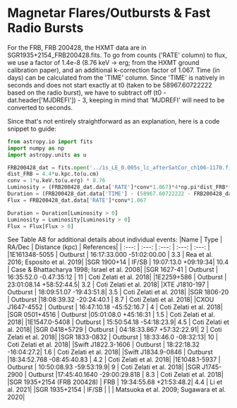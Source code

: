 # Magnetar Flares/Outbursts & Fast Radio Bursts

For the FRB, FRB 200428, the HXMT data are in SGR1935+2154_FRB200428.fits. To go from counts ('RATE' column) to flux, we use a factor of 1.4e-8 (8.76 keV -> erg; from the HXMT ground calibration paper), and an additional k-correction factor of 1.067. Time (in days) can be calculated from the 'TIME' column. Since 'TIME' is natively in seconds and does not start exactly at t0 (taken to be 58967.60722222 based on the radio burst), we have to subtract off (t0 - dat.header['MJDREFI']) - 3, keeping in mind that 'MJDREFI' will need to be converted to seconds.

Since that's not entirely straightforward as an explanation, here is a code snippet to guide:

```python
from astropy.io import fits
import numpy as np
import astropy.units as u

FRB200428_dat = fits.open('../1s_LE_0.005s_lc_afterSatCor_ch106-1170.fits')[1]
dist_FRB = 4.4*u.kpc.to(u.cm)
conv = 1*u.keV.to(u.erg) * 8.76
Luminosity = (FRB200428_dat.data['RATE']*conv*1.067)*4*np.pi*dist_FRB**2
Duration = (FRB200428_dat.data['TIME'] - (58967.60722222 - FRB200428_dat.header['MJDREFI'])*u.d.to(u.s) - 3)*u.s.to(u.d)
Flux = FRB200428_dat.data['RATE']*conv*1.067

Duration = Duration[Luminosity > 0]
Luminosity = Luminosity[Luminosity > 0]
Flux = Flux[Flux > 0]
```


See Table A8 for additional details about individual events:
|Name | Type | RA/Dec | Distance (kpc) | References|
| :---: | :---: | :---: | :---: | :---: |
|1E161348-5055 | Outburst | 16:17:33.000 -51:02:00.00 | 3.3 | Rea et al. 2016; Esposito et al. 2019|
|SGR 1900+14 | IF/SB | 19:07:13.0 +09:19:34| 10.4 | Case & Bhattacharya 1998; Israel et al. 2008|
|SGR 1627-41 | Outburst | 16:35:52.0 -0.47:35:12 | 11 | Coti Zelati et al. 2018|
|1E2259+586 | Outburst | 23:01:08.14 +58:52:44.5| 3.2 | Coti Zelati et al. 2018|
|XTE J1810-197 | Outburst | 18:09:51.07 -19:43:51.8| 3.5 | Coti Zelati et al. 2018|
|SGR 1806-20 | Outburst |18:08:39.32 -20:24:40.1 | 8.7 | Coti Zelati et al. 2018|
|CXOU J1647-4552 | Outburst | 16:47:10.18 -45:52:16.7 | 4 | Coti Zelati et al. 2018|
|SGR 0501+4516 | Outburst |05:01:08.0 +45:16:31 | 1.5 | Coti Zelati et al. 2018|
|1E1547.0-5408 | Outburst | 15:50:54.18 -54:18:23.9| 4.5 | Coti Zelati et al. 2018|
|SGR 0418+5729 | Outburst | 04:18:33.867 +57:32:22.91| 2 | Coti Zelati et al. 2018|
|SGR 1833-0832 | Outburst | 18:33:46.0 -08:32:13| 10 | Coti Zelati et al. 2018|
|Swift J1822.3-1606 | Outburst | 18:22:18.32 -16:04:27.2| 1.6 | Coti Zelati et al. 2018|
|Swift J1834.9-0846 | Outburst |18:34:52.768 -08:45:40.83 | 4.2 | Coti Zelati et al. 2018|
|1E1048.1-5937 | Outburst | 10:50:08.93 -59:53:19.9| 9 | Coti Zelati et al. 2018|
|SGR J1745-2900 | Outburst |17:45:40.1640 -29:00:29.818 | 8.3 | Coti Zelati et al. 2018|
|SGR 1935+2154 (FRB 200428) | FRB | 19:34:55.68 +21:53:48.2| 4.4 | Li et al. 2021|
|SGR 1935+2154 | IF/SB | | | Matsuoka et al. 2009; Sugawara et al. 2020|
